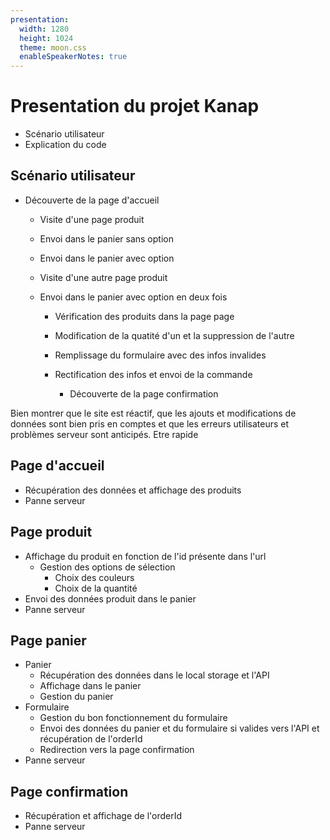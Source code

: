 ```yaml
---
presentation:
  width: 1280
  height: 1024
  theme: moon.css
  enableSpeakerNotes: true
---
```


<!-- slide -->

# Presentation du projet Kanap

- Scénario utilisateur
- Explication du code

<!-- slide -->

## Scénario utilisateur

- Découverte de la page d'accueil

  - Visite d'une page produit
  - Envoi dans le panier sans option
  - Envoi dans le panier avec option
  - Visite d'une autre page produit
  - Envoi dans le panier avec option en deux fois

    - Vérification des produits dans la page page
    - Modification de la quatité d'un et la suppression de l'autre
    - Remplissage du formulaire avec des infos invalides
    - Rectification des infos et envoi de la commande

      - Découverte de la page confirmation

<aside class="notes">
  Bien montrer que le site est réactif, que les ajouts et modifications de données sont bien pris en comptes et que les erreurs utilisateurs et problèmes serveur sont anticipés.
  Etre rapide
</aside>

<!-- slide -->

## Page d'accueil

- Récupération des données et affichage des produits
- Panne serveur

<aside class="notes"></aside>

<!-- slide -->

## Page produit

- Affichage du produit en fonction de l'id présente dans l'url
  - Gestion des options de sélection
    - Choix des couleurs
    - Choix de la quantité
- Envoi des données produit dans le panier
- Panne serveur

<aside class="notes"></aside>

<!-- slide -->

## Page panier

- Panier
  - Récupération des données dans le local storage et l'API
  - Affichage dans le panier
  - Gestion du panier
- Formulaire
  - Gestion du bon fonctionnement du formulaire
  - Envoi des données du panier et du formulaire si valides vers l'API et récupération de l'orderId
  - Redirection vers la page confirmation
- Panne serveur

<aside class="notes"></aside>

<!-- slide -->

## Page confirmation

- Récupération et affichage de l'orderId
- Panne serveur

<aside class="notes"></aside>
